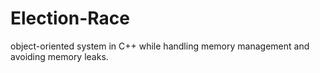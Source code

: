 # Election-Race
object-oriented system in C++ while handling memory management and avoiding memory leaks.
